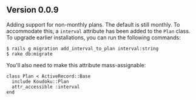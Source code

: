 ## Version 0.0.9

Adding support for non-monthly plans. The default is still monthly. To
accommodate this, a `interval` attribute has been added to the `Plan` class.
To upgrade earlier installations, you can run the following commands:

    $ rails g migration add_interval_to_plan interval:string
    $ rake db:migrate
    
You'll also need to make this attribute mass-assignable:

    class Plan < ActiveRecord::Base
      include Koudoku::Plan
      attr_accessible :interval
    end
